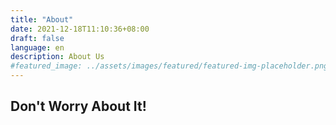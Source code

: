 ```yaml
---
title: "About"
date: 2021-12-18T11:10:36+08:00
draft: false
language: en
description: About Us
#featured_image: ../assets/images/featured/featured-img-placeholder.png
---
```


## Don't Worry About It!